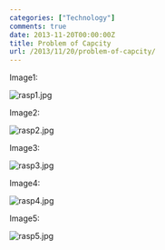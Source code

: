```yaml
---
categories: ["Technology"]
comments: true
date: 2013-11-20T00:00:00Z
title: Problem of Capcity
url: /2013/11/20/problem-of-capcity/
---
```


Image1:   

![rasp1.jpg](/images/rasp1.jpg)

Image2:    

![rasp2.jpg](/images/rasp2.jpg)

Image3:    

![rasp3.jpg](/images/rasp3.jpg)

Image4:

![rasp4.jpg](/images/rotater.jpg)

Image5:

![rasp5.jpg](/images/dubang.jpg)


